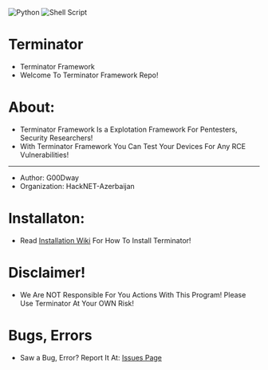 ![Python](https://img.shields.io/badge/python-3670A0?style=for-the-badge&logo=python&logoColor=ffdd54) ![Shell Script](https://img.shields.io/badge/shell_script-%23121011.svg?style=for-the-badge&logo=gnu-bash&logoColor=white)
# Terminator
- Terminator Framework
- Welcome To Terminator Framework Repo!
# About:
* Terminator Framework Is a Explotation Framework For Pentesters, Security Researchers!
* With Terminator Framework You Can Test Your Devices For Any RCE Vulnerabilities!
- - - - - - - - - - - - -  - - - - - - --  - -- - - - - - - - - - - - - -- - -   - - - -
* Author: G00Dway
* Organization: HackNET-Azerbaijan
# Installaton:
- Read <a href="https://github.com/G00Dway/Terminator/wiki/Installation">Installation Wiki</a> For How To Install Terminator!
# Disclaimer!
* We Are NOT Responsible For You Actions With This Program! Please Use Terminator At Your OWN Risk!
# Bugs, Errors
- Saw a Bug, Error? Report It At: <a href="https://github.com/G00Dway/Terminator/issues">Issues Page</a>
